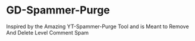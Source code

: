 # GD-Spammer-Purge
Inspired by the Amazing YT-Spammer-Purge Tool and is Meant to Remove And Delete Level Comment Spam
